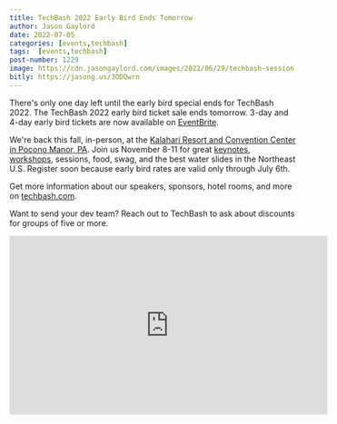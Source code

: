```yaml
---
title: TechBash 2022 Early Bird Ends Tomorrow
author: Jason Gaylord
date: 2022-07-05
categories: [events,techbash]
tags:  [events,techbash]
post-number: 1229
image: https://cdn.jasongaylord.com/images/2022/06/29/techbash-session-image.jpg
bitly: https://jasong.us/3ODQwrn
---
```


There's only one day left until the early bird special ends for TechBash 2022. The TechBash 2022 early bird ticket sale ends tomorrow. 3-day and 4-day early bird tickets are now available on [EventBrite](https://jasong.us/3tFZ5to).

We're back this fall, in-person, at the [Kalahari Resort and Convention Center in Pocono Manor, PA](https://jasong.us/hotelreg). Join us November 8-11 for great [keynotes](https://jasong.us/2zAOXZq), [workshops](https://jasong.us/3fGtXBl), sessions, food, swag, and the best water slides in the Northeast U.S. Register soon because early bird rates are valid only through July 6th.

Get more information about our speakers, sponsors, hotel rooms, and more on [techbash.com](https://jasong.us/tb).

Want to send your dev team? Reach out to TechBash to ask about discounts for groups of five or more.

<iframe width="560" height="315" src="https://www.youtube.com/embed/bgKWK7RATt4" title="YouTube video player" frameborder="0" allow="accelerometer; autoplay; clipboard-write; encrypted-media; gyroscope; picture-in-picture" allowfullscreen></iframe>